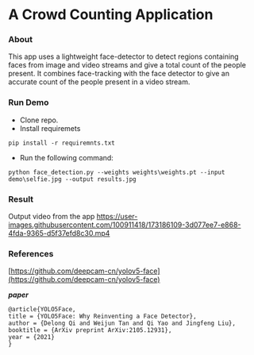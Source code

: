 # A Crowd Counting Application
### About 
This app uses a lightweight face-detector to detect regions containing faces from image and video streams and give a total count of the people present.
It combines face-tracking with the face detector to give an accurate count of the people present in a video stream.

### Run Demo
- Clone repo.
- Install requiremets
```
pip install -r requiremnts.txt
```
- Run the following command:
```
python face_detection.py --weights weights\weights.pt --input demo\selfie.jpg --output results.jpg
```
### Result
Output video from the app
https://user-images.githubusercontent.com/100911418/173186109-3d077ee7-e868-4fda-9365-d5f37efd8c30.mp4

### References
[https://github.com/deepcam-cn/yolov5-face](https://github.com/deepcam-cn/yolov5-face)

***paper***
```
@article{YOLO5Face,
title = {YOLO5Face: Why Reinventing a Face Detector},
author = {Delong Qi and Weijun Tan and Qi Yao and Jingfeng Liu},
booktitle = {ArXiv preprint ArXiv:2105.12931},
year = {2021}
}